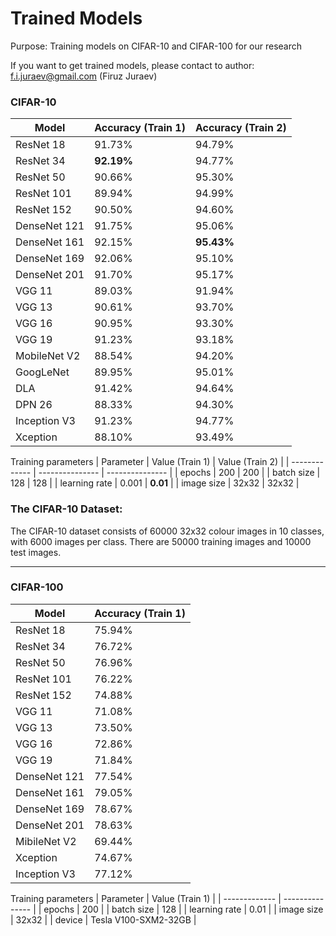 # Trained Models 
Purpose: Training models on CIFAR-10 and CIFAR-100 for our research

If you want to get trained models, please contact to author: f.i.juraev@gmail.com (Firuz Juraev)

### CIFAR-10 
  | Model        | Accuracy (Train 1) | Accuracy (Train 2) | 
  | ------------ | ------------------ | ------------------ |
  | ResNet 18    | 91.73%             | 94.79%     | 
  | ResNet 34    | **92.19%**         | 94.77%     | 
  | ResNet 50    | 90.66%             | 95.30%     | 
  | ResNet 101   | 89.94%             | 94.99%     | 
  | ResNet 152   | 90.50%             | 94.60%     | 
  | DenseNet 121 | 91.75%             | 95.06%     | 
  | DenseNet 161 | 92.15%             | **95.43%** | 
  | DenseNet 169 | 92.06%             | 95.10%     | 
  | DenseNet 201 | 91.70%             | 95.17%     | 
  | VGG 11       | 89.03%             | 91.94%     |
  | VGG 13       | 90.61%             | 93.70%     | 
  | VGG 16       | 90.95%             | 93.30%     | 
  | VGG 19       | 91.23%             | 93.18%     | 
  | MobileNet V2 | 88.54%             | 94.20%     | 
  | GoogLeNet    | 89.95%             | 95.01%     | 
  | DLA          | 91.42%             | 94.64%     |  
  | DPN 26       | 88.33%             | 94.30%     | 
  | Inception V3 | 91.23%             | 94.77%     | 
  | Xception     | 88.10%             | 93.49%     | 
  
  Training parameters 
  | Parameter     | Value (Train 1) | Value (Train 2) | 
  | ------------- | --------------- | --------------- | 
  | epochs        | 200             | 200             | 
  | batch size    | 128             | 128             | 
  | learning rate | 0.001           | **0.01**        | 
  | image size    | 32x32           | 32x32           |  
  
  ### The CIFAR-10 Dataset: 
  
  The CIFAR-10 dataset consists of 60000 32x32 colour images in 10 classes, with 6000 images per class. There are 50000 training images and 10000 test images.
  
  ---
  ### CIFAR-100  
  
  | Model        | Accuracy (Train 1) |
  | ------------ | ------------------ | 
  | ResNet 18    | 75.94%   |
  | ResNet 34    | 76.72%   | 
  | ResNet 50    | 76.96%   |
  | ResNet 101   | 76.22%   | 
  | ResNet 152   | 74.88%   |
  | VGG 11       | 71.08%   | 
  | VGG 13       | 73.50%   | 
  | VGG 16       | 72.86%   | 
  | VGG 19       | 71.84%   | 
  | DenseNet 121 | 77.54%   |
  | DenseNet 161 | 79.05%   | 
  | DenseNet 169 | 78.67%   | 
  | DenseNet 201 | 78.63%   | 
  | MibileNet V2 | 69.44%   | 
  | Xception     | 74.67%   | 
  | Inception V3 | 77.12%   | 
  
  
  Training parameters 
  | Parameter     | Value (Train 1) | 
  | ------------- | --------------- | 
  | epochs        | 200             | 
  | batch size    | 128             | 
  | learning rate | 0.01            | 
  | image size    | 32x32           | 
  | device        | Tesla V100-SXM2-32GB | 
  

